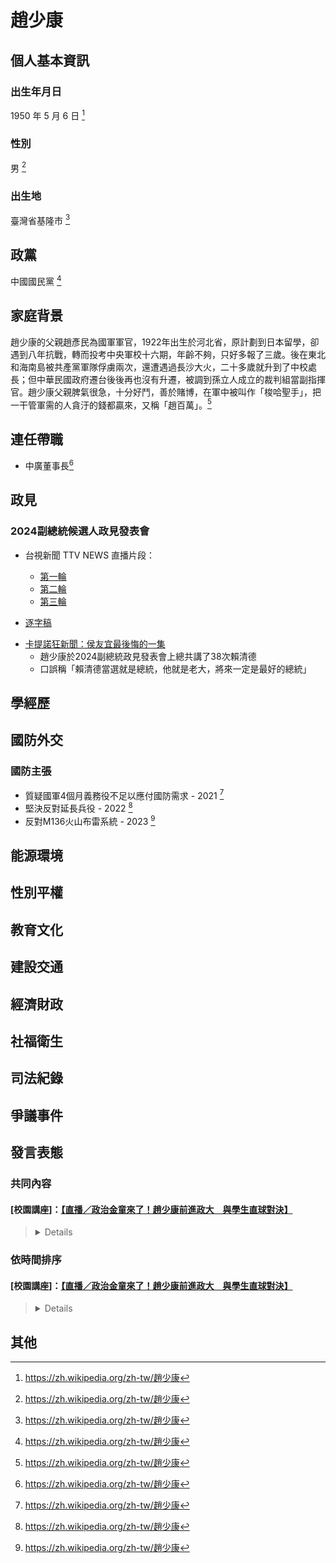 # 趙少康

## 個人基本資訊

### 出生年月日 

1950 年 5 月 6 日 [^1]

### 性別

男 [^1]

### 出生地

臺灣省基隆市 [^1]

[^1]: https://zh.wikipedia.org/zh-tw/趙少康

## 政黨

中國國民黨 [^1]

[^1]: https://zh.wikipedia.org/zh-tw/%E8%B6%99%E5%B0%91%E5%BA%B7

## 家庭背景

趙少康的父親趙彥民為國軍軍官，1922年出生於河北省，原計劃到日本留學，卻遇到八年抗戰，轉而投考中央軍校十六期，年齡不夠，只好多報了三歲。後在東北和海南島被共產黨軍隊俘虜兩次，還遭遇過長沙大火，二十多歲就升到了中校處長；但中華民國政府遷台後後再也沒有升遷，被調到孫立人成立的裁判組當副指揮官。趙少康父親脾氣很急，十分好鬥，善於賭博，在軍中被叫作「梭哈聖手」，把一干管軍需的人貪汙的錢都贏來，又稱「趙百萬」。[^1]

[^1]: https://zh.wikipedia.org/zh-tw/%E8%B6%99%E5%B0%91%E5%BA%B7

## 連任帶職

- 中廣董事長[^1]

[^1]: https://tw.news.yahoo.com/你越逼我越不辭-回應政大生-趙少康-當選1年沒推內閣制就辭中廣董座-042200399.html

## 政見

### 2024副總統候選人政見發表會

* 台視新聞 TTV NEWS 直播片段：
    - [第一輪](https://www.youtube.com/live/FgJmBuZvMHY?si=UrEC_zCqaCzHVxOp&t=808)
    - [第二輪](https://www.youtube.com/live/FgJmBuZvMHY?si=BqJJXHbt-PnqdMta&t=2611)
    - [第三輪](https://www.youtube.com/live/FgJmBuZvMHY?si=tJHsxQT6HpnmZpBr&t=4385)

* [逐字稿](https://tw.news.yahoo.com/%E5%89%AF%E7%B8%BD%E7%B5%B1%E6%94%BF%E8%A6%8B%E7%99%BC%E8%A1%A8%E6%9C%83%E7%9B%B4%E6%92%AD-%E9%80%90%E5%AD%97%E7%A8%BF%E5%85%A8%E6%96%87%E5%AE%8C%E6%95%B4%E5%85%AC%E9%96%8B%E3%80%90%E9%80%99%E7%AF%87%E6%98%AFai%E5%AF%AB%E7%9A%84%E9%80%90%E5%AD%97%E7%A8%BF%E3%80%91-084209500.html?guccounter=1&guce_referrer=aHR0cHM6Ly93d3cuZ29vZ2xlLmNvbS8&guce_referrer_sig=AQAAAI9UlQAUojOFvbyZxQSQdMU24lnZFl4XyYznOuyVFd-sZGv-6hWfWowjZZ9RE4QnALUZQGyT-NgD7O2kCIzXBiWLeep0eY8_2WttajZ80Ug7ctmeufgi-Dud06liZD5gnXPfLDuiwKSHP1tafa1GQWwaOyKkJaDEWhVJHchKsbCI)

- [卡提諾狂新聞：侯友宜最後悔的一集](https://www.youtube.com/watch?v=a4bJVYXDKp0)
  - 趙少康於2024副總統政見發表會上總共講了38次賴清德
  - 口誤稱「賴清德當選就是總統，他就是老大，將來一定是最好的總統」

## 學經歷

## 國防外交

### 國防主張

- 質疑國軍4個月義務役不足以應付國防需求 - 2021 [^1]
- 堅決反對延長兵役 - 2022 [^1]
- 反對M136火山布雷系統 - 2023 [^1]

[^1]: https://zh.wikipedia.org/zh-tw/趙少康

## 能源環境

## 性別平權

## 教育文化

## 建設交通

## 經濟財政

## 社福衛生

## 司法紀錄

## 爭議事件

## 發言表態

### 共同內容

#### [校園講座]：[【直播／政治金童來了！趙少康前進政大　與學生直球對決】](https://www.youtube.com/watch?v=ADFH0iuu7e4&t=202s)
> <details>
> <a href="https://www.youtube.com/watch?v=ADFH0iuu7e4&t=202s">3:22</a> 開頭</br>
> <a href="https://www.youtube.com/watch?v=ADFH0iuu7e4&t=3328s">55:28</a> Q&A
> </details>

### 依時間排序

#### [校園講座]：[【直播／政治金童來了！趙少康前進政大　與學生直球對決】](https://www.youtube.com/watch?v=ADFH0iuu7e4&t=202s)
> <details>
> <a href="https://www.youtube.com/watch?v=ADFH0iuu7e4&t=202s">3:22</a> 開頭</br>
> <a href="https://www.youtube.com/watch?v=ADFH0iuu7e4&t=3328s">55:28</a> Q&A
> </details>

## 其他
